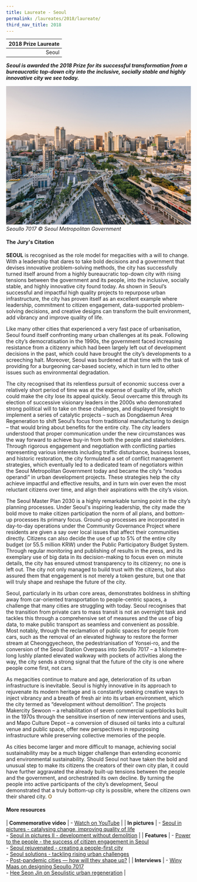 ```yaml
---
title: Laureate - Seoul
permalink: /laureates/2018/laureate/
third_nav_title: 2018
---
```


| 2018 Prize Laureate |
|---:|
| Seoul |

***Seoul is awarded the 2018 Prize for its successful transformation from a bureaucratic top-down city into the inclusive, socially stable and highly innovative city we see today.*** 

![Seoul](/images/laureates/seoul.jpg)
*Seoullo 7017 © Seoul Metropolitan Government*

#### **The Jury's Citation**

**SEOUL** is recognised as the role model for megacities with a will to change. With a leadership that dares to take bold decisions and a government that devises innovative problem-solving methods, the city has successfully turned itself around from a highly bureaucratic top-down city with rising tensions between the government and its people, into the inclusive, socially stable, and highly innovative city found today. As shown in Seoul’s successful and impactful high quality projects to repurpose urban infrastructure, the city has proven itself as an excellent example where leadership, commitment to citizen engagement, data-supported problem-solving decisions, and creative designs can transform the built environment, add vibrancy and improve quality of life.  
  
Like many other cities that experienced a very fast pace of urbanisation, Seoul found itself confronting many urban challenges at its peak. Following the city’s democratisation in the 1990s, the government faced increasing resistance from a citizenry which had been largely left out of development decisions in the past, which could have brought the city’s developments to a screeching halt. Moreover, Seoul was burdened at that time with the task of providing for a burgeoning car-based society, which in turn led to other issues such as environmental degradation.  
  
The city recognised that its relentless pursuit of economic success over a relatively short period of time was at the expense of quality of life, which could make the city lose its appeal quickly. Seoul overcame this through its election of successive visionary leaders in the 2000s who demonstrated strong political will to take on these challenges, and displayed foresight to implement a series of catalytic projects – such as Dongdaemun Area Regeneration to shift Seoul’s focus from traditional manufacturing to design – that would bring about benefits for the entire city. The city leaders understood that proper communication under the new circumstances was the way forward to achieve buy-in from both the people and stakeholders. Through rigorous engagement and negotiation with conflicting parties representing various interests including traffic disturbance, business losses, and historic restoration, the city formulated a set of conflict management strategies, which eventually led to a dedicated team of negotiators within the Seoul Metropolitan Government today and became the city’s “modus operandi” in urban development projects. These strategies help the city achieve impactful and effective results, and in turn win over even the most reluctant citizens over time, and align their aspirations with the city’s vision.  
  
The Seoul Master Plan 2030 is a highly remarkable turning point in the city’s planning processes. Under Seoul's inspiring leadership, the city made the bold move to make citizen participation the norm of all plans, and bottom-up processes its primary focus. Ground-up processes are incorporated in day-to-day operations under the Community Governance Project where residents are given a say over local issues that affect their communities directly. Citizens can also decide the use of up to 5% of the entire city budget (or 55.5 million KRW) under the Public Participatory Budget System. Through regular monitoring and publishing of results in the press, and its exemplary use of big data in its decision-making to focus even on minute details, the city has ensured utmost transparency to its citizenry; no one is left out. The city not only managed to build trust with the citizens, but also assured them that engagement is not merely a token gesture, but one that will truly shape and reshape the future of the city.  
  
Seoul, particularly in its urban core areas, demonstrates boldness in shifting away from car-oriented transportation to people-centric spaces, a challenge that many cities are struggling with today. Seoul recognises that the transition from private cars to mass transit is not an overnight task and tackles this through a comprehensive set of measures and the use of big data, to make public transport as seamless and convenient as possible. Most notably, through the reclamation of public spaces for people from cars, such as the removal of an elevated highway to restore the former stream at Cheonggyecheon, the pedestrianisation of Yonsei-ro, and the conversion of the Seoul Station Overpass into Seoullo 7017 – a 1 kilometre-long lushly planted elevated walkway with pockets of activities along the way, the city sends a strong signal that the future of the city is one where people come first, not cars.  
  
As megacities continue to mature and age, deterioration of its urban infrastructure is inevitable. Seoul is highly innovative in its approach to rejuvenate its modern heritage and is constantly seeking creative ways to inject vibrancy and a breath of fresh air into its urban environment, which the city termed as “development without demolition”. The projects Makercity Sewoon – a rehabilitation of seven commercial superblocks built in the 1970s through the sensitive insertion of new interventions and uses, and Mapo Culture Depot – a conversion of disused oil tanks into a cultural venue and public space, offer new perspectives in repurposing infrastructure while preserving collective memories of the people.  
  
As cities become larger and more difficult to manage, achieving social sustainability may be a much bigger challenge than extending economic and environmental sustainability. Should Seoul not have taken the bold and unusual step to make its citizens the creators of their own city plan, it could have further aggravated the already built-up tensions between the people and the government, and orchestrated its own decline. By turning the people into active participants of the city’s development, Seoul demonstrated that a truly bottom-up city is possible, where the citizens own their shared city. **<font color="#967942">O</font>** 

#### **More resources**

| **Commemorative video** | - [Watch on YouTube](https://www.youtube.com/watch?v=lpvnAsDj2dA) |
| **In pictures** | - [Seoul in pictures - catalysing change, improving quality of life](/resources/in-pictures/seoul/) <br> - [Seoul in pictures II - development without demolition](/resources/in-pictures/seoul2/) |
| **Features** | - [Power to the people - the success of citizen engagement in Seoul](/resources/features/power-to-people/) <br> - [Seoul rejuvenated - creating a people-first city](/resources/features/seoul-rejuvenated/) <br> - [Seoul solutions - tackling rising urban challenges](/resources/features/seoul-solutions/) <br> - [Post-pandemic cities — how will they shape up?](/resources/features/post-pandemic-cities/) |
| **Interviews** | - [Winy Maas on designing Seoullo 7017](/resources/interviews/designing-seoullo-7017/) <br> - [Hee Seon Jin on Seoulistic urban regeneration](/resources/interviews/seoulistic-urban-regeneration/) |
